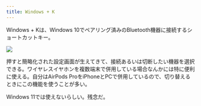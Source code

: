 ```yaml
---
title: Windows + K
---
```

Windows + Kは、Windows 10でペアリング済みのBluetooth機器に接続するショートカットキー。

![](https://lh6.googleusercontent.com/wEkJzE4lBtPSLc39FgKUy4ul5_HsbT95a5uC0nhO531oz41NTfjIUI7Ims5790Td1cXvtPl3hzJB-OmuCp_fqKIanp0FmH1RPMjvwQSnDCjl10SHG1hAdYH1wMjbxHikKp1U13PhVsyrEasQmaXEIq61uCJj9sp1J5J5fHbxX-H0kSzHbHjqaeY-)

押すと簡略化された設定画面が生えてきて、接続あるいは切断したい機器を選択できる。ワイヤレスイヤホンを複数端末で併用している場合なんかには特に便利に使える。自分はAirPods ProをiPhoneとPCで併用しているので、切り替えるときにこの機能を使うことが多い。

Windows 11では使えないらしい。残念だ。
